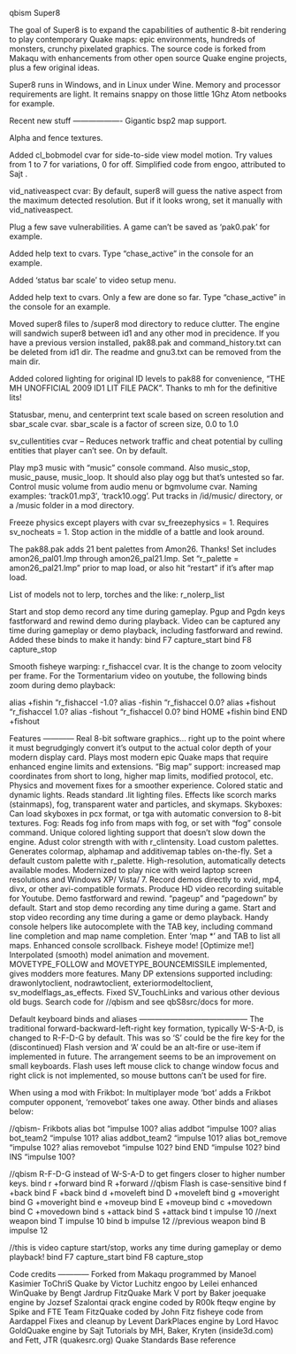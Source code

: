 qbism Super8

The goal of Super8 is to expand the capabilities of authentic 8-bit rendering to play contemporary Quake maps: epic environments, hundreds of monsters, crunchy pixelated graphics. The source code is forked from Makaqu with enhancements from other open source Quake engine projects, plus a few original ideas.

Super8 runs in Windows, and in Linux under Wine. Memory and processor requirements are light. It remains snappy on those little 1Ghz Atom netbooks for example.

Recent new stuff
——————-
Gigantic bsp2 map support.

Alpha and fence textures.

Added cl_bobmodel cvar for side-to-side view model motion. Try values from 1 to 7 for variations, 0 for off. Simplified code from engoo, attributed to Sajt .

vid_nativeaspect cvar: By default, super8 will guess the native aspect from the maximum detected resolution. But if it looks wrong, set it manually with vid_nativeaspect.

Plug a few save vulnerabilities. A game can’t be saved as ‘pak0.pak’ for example.

Added help text to cvars. Type “chase_active” in the console for an example.

Added ‘status bar scale’ to video setup menu.

Added help text to cvars. Only a few are done so far. Type “chase_active” in the console for an example.

Moved super8 files to /super8 mod directory to reduce clutter. The engine will sandwich super8 between id1 and any other mod in precidence. If you have a previous version installed, pak88.pak and command_history.txt can be deleted from id1 dir. The readme and gnu3.txt can be removed from the main dir.

Added colored lighting for original ID levels to pak88 for convenience, “THE MH UNOFFICIAL 2009 ID1 LIT FILE PACK”. Thanks to mh for the definitive lits!

Statusbar, menu, and centerprint text scale based on screen resolution and sbar_scale cvar. sbar_scale is a factor of screen size, 0.0 to 1.0

sv_cullentities cvar – Reduces network traffic and cheat potential by culling entities that player can’t see. On by default.

Play mp3 music with “music” console command. Also music_stop, music_pause, music_loop. It should also play ogg but that’s untested so far. Control music volume from audio menu or bgmvolume cvar. Naming examples: ‘track01.mp3′, ‘track10.ogg’. Put tracks in /id/music/ directory, or a /music folder in a mod directory.

Freeze physics except players with cvar sv_freezephysics = 1. Requires sv_nocheats = 1. Stop action in the middle of a battle and look around.

The pak88.pak adds 21 bent palettes from Amon26. Thanks! Set includes amon26_pal01.lmp through amon26_pal21.lmp. Set “r_palette = amon26_pal21.lmp” prior to map load, or also hit “restart” if it’s after map load.

List of models not to lerp, torches and the like: r_nolerp_list

Start and stop demo record any time during gameplay.
Pgup and Pgdn keys fastforward and rewind demo during playback.
Video can be captured any time during gameplay or demo playback, including fastforward and rewind. Added these binds to make it handy:
bind F7 capture_start
bind F8 capture_stop

Smooth fisheye warping: r_fishaccel cvar. It is the change to zoom velocity per frame. For the Tormentarium video on youtube, the following binds zoom during demo playback:

alias +fishin “r_fishaccel -1.0?
alias -fishin “r_fishaccel 0.0?
alias +fishout “r_fishaccel 1.0?
alias -fishout “r_fishaccel 0.0?
bind HOME +fishin
bind END +fishout

Features
————
Real 8-bit software graphics… right up to the point where it must begrudgingly convert it’s output to the actual color depth of your modern display card.
Plays most modern epic Quake maps that require enhanced engine limits and extensions.
“Big map” support: increased map coordinates from short to long, higher map limits, modified protocol, etc.
Physics and movement fixes for a smoother experience.
Colored static and dynamic lights. Reads standard .lit lighting files.
Effects like scorch marks (stainmaps), fog, transparent water and particles, and skymaps.
Skyboxes: Can load skyboxes in pcx format, or tga with automatic conversion to 8-bit textures.
Fog: Reads fog info from maps with fog, or set with “fog” console command.
Unique colored lighting support that doesn’t slow down the engine. Adust color strength with with r_clintensity.
Load custom palettes. Generates colormap, alphamap and additivemap tables on-the-fly. Set a default custom palette with r_palette.
High-resolution, automatically detects available modes.
Modernized to play nice with weird laptop screen resolutions and Windows XP/ Vista/ 7.
Record demos directly to xvid, mp4, divx, or other avi-compatible formats. Produce HD video recording suitable for Youtube.
Demo fastforward and rewind. “pageup” and “pagedown” by default.
Start and stop demo recording any time during a game.
Start and stop video recording any time during a game or demo playback.
Handy console helpers like autocomplete with the TAB key, including command line completion and map name completion.
Enter ‘map *’ and TAB to list all maps.
Enhanced console scrollback.
Fisheye mode! [Optimize me!]
Interpolated (smooth) model animation and movement.
MOVETYPE_FOLLOW and MOVETYPE_BOUNCEMISSILE implemented, gives modders more features.
Many DP extensions supported including: drawonlytoclient, nodrawtoclient, exteriormodeltoclient, sv_modelflags_as_effects.
Fixed SV_TouchLinks and various other devious old bugs.
Search code for //qbism and see qbS8src/docs for more.

Default keyboard binds and aliases
——————————————
The traditional forward-backward-left-right key formation, typically W-S-A-D, is changed to R-F-D-G by default. This was so ‘S’ could be the fire key for the (discontinued) Flash version and ‘A’ could be an alt-fire or use-item if implemented in future. The arrangement seems to be an improvement on small keyboards. Flash uses left mouse click to change window focus and right click is not implemented, so mouse buttons can’t be used for fire.

When using a mod with Frikbot: In multiplayer mode ‘bot’ adds a Frikbot computer opponent, ‘removebot’ takes one away. Other binds and aliases below:

//qbism- Frikbots
alias bot “impulse 100?
alias addbot “impulse 100?
alias bot_team2 “impulse 101?
alias addbot_team2 “impulse 101?
alias bot_remove “impulse 102?
alias removebot “impulse 102?
bind END “impulse 102?
bind INS “impulse 100?

//qbism R-F-D-G instead of W-S-A-D to get fingers closer to higher number keys.
bind r +forward
bind R +forward //qbism Flash is case-sensitive
bind f +back
bind F +back
bind d +moveleft
bind D +moveleft
bind g +moveright
bind G +moveright
bind e +moveup
bind E +moveup
bind c +movedown
bind C +movedown
bind s +attack
bind S +attack
bind t impulse 10 //next weapon
bind T impulse 10
bind b impulse 12 //previous weapon
bind B impulse 12

//this is video capture start/stop, works any time during gameplay or demo playback!
bind F7 capture_start
bind F8 capture_stop

Code credits
————
Forked from Makaqu programmed by Manoel Kasimier
ToChriS Quake by Victor Luchitz
engoo by Leilei
enhanced WinQuake by Bengt Jardrup
FitzQuake Mark V port by Baker
joequake engine by Jozsef Szalontai
qrack engine coded by R00k
fteqw engine by Spike and FTE Team
FitzQuake coded by John Fitz
fisheye code from Aardappel
Fixes and cleanup by Levent
DarkPlaces engine by Lord Havoc
GoldQuake engine by Sajt
Tutorials by MH, Baker, Kryten (inside3d.com) and Fett, JTR (quakesrc.org)
Quake Standards Base reference
